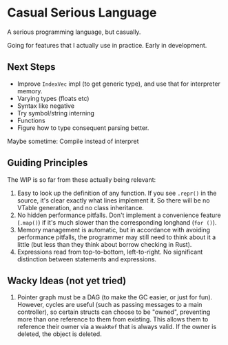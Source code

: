 # Casual Serious Language

A serious programming language, but casually.

Going for features that I actually use in practice. Early in development.

## Next Steps

- Improve `IndexVec` impl (to get generic type), and use that for interpreter memory.
- Varying types (floats etc)
- Syntax like negative
- Try symbol/string interning
- Functions
- Figure how to type consequent parsing better.

Maybe sometime: Compile instead of interpret

## Guiding Principles

The WIP is so far from these actually being relevant:

1. Easy to look up the definition of any function. If you see `.repr()` in the source, it's clear exactly what lines implement it. So there will be no VTable generation, and no class inheritance.
2. No hidden performance pitfalls. Don't implement a convenience feature (`.map()`) if it's much slower than the corresponding longhand (`for ()`).
3. Memory management is automatic, but in accordance with avoiding performance pitfalls, the programmer may still need to think about it a little (but less than they think about borrow checking in Rust).
4. Expressions read from top-to-bottom, left-to-right. No significant distinction between statements and expressions.

## Wacky Ideas (not yet tried)

1. Pointer graph must be a DAG (to make the GC easier, or just for fun). However, cycles are useful (such as passing messages to a main controller), so certain structs can choose to be "owned", preventing more than one reference to them from existing. This allows them to reference their owner via a `WeakRef` that is always valid. If the owner is deleted, the object is deleted.
